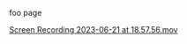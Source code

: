 foo page

[Screen Recording 2023-06-21 at 18.57.56.mov](/public/b6dc3ad237c32bf3ba519e44613f4512a5cbea9e1d735a237dfe8a582b4a98d2.mov)
